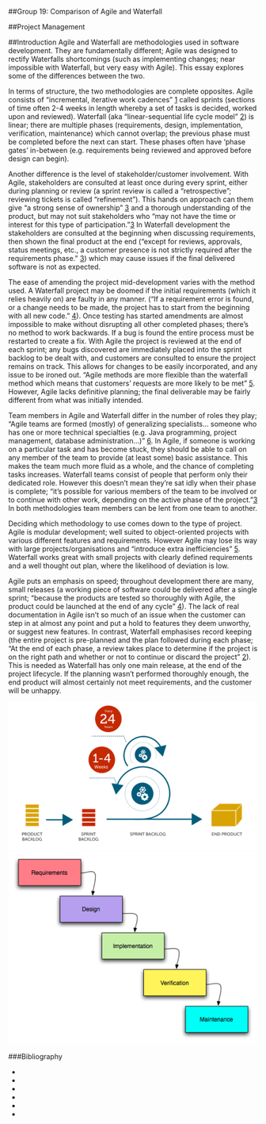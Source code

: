 ##Group 19: Comparison of Agile and Waterfall 

##Project Management

##Introduction
Agile and Waterfall are methodologies used in software development. They are fundamentally different; Agile was designed to rectify Waterfalls shortcomings (such as implementing changes; near impossible with Waterfall, but very easy with Agile). This essay explores some of the differences between the two.

In terms of structure, the two methodologies are complete opposites. Agile consists of “incremental, iterative work cadences” [1] called sprints (sections of time often 2-4 weeks in length whereby a set of tasks is decided, worked upon and reviewed). Waterfall (aka “linear-sequential life cycle model” [2]) is linear; there are multiple phases (requirements, design, implementation, verification, maintenance) which cannot overlap; the previous phase must be completed before the next can start. These phases often have ‘phase gates’ in-between (e.g. requirements being reviewed and approved before design can begin).

Another difference is the level of stakeholder/customer involvement.  With Agile, stakeholders are consulted at least once during every sprint, either during planning or review (a sprint review is called a “retrospective”; reviewing tickets is called “refinement”). This hands on approach can them give “a strong sense of ownership” [3] and a thorough understanding of the product, but may not suit stakeholders who “may not have the time or interest for this type of participation.”[3] In Waterfall development the stakeholders are consulted at the beginning when discussing requirements, then shown the final product at the end (“except for reviews, approvals, status meetings, etc., a customer presence is not strictly required after the requirements phase.” [3]) which may cause issues if the final delivered software is not as expected.

The ease of amending the project mid-development varies with the method used. A Waterfall project may be doomed if the initial requirements (which it relies heavily on) are faulty in any manner. (“If a requirement error is found, or a change needs to be made, the project has to start from the beginning with all new code.” [4]). Once testing has started amendments are almost impossible to make without disrupting all other completed phases; there’s no method to work backwards. If a bug is found the entire process must be restarted to create a fix. With Agile the project is reviewed at the end of each sprint; any bugs discovered are immediately placed into the sprint backlog to be dealt with, and customers are consulted to ensure the project remains on track. This allows for changes to be easily incorporated, and any issue to be ironed out. “Agile methods are more flexible than the waterfall method which means that customers’ requests are more likely to be met” [5]. However, Agile lacks definitive planning; the final deliverable may be fairly different from what was initially intended.

Team members in Agile and Waterfall differ in the number of roles they play; “Agile teams are formed (mostly) of generalizing specialists… someone who has one or more technical specialties (e.g. Java programming, project management, database administration…)” [6]. In Agile, if someone is working on a particular task and has become stuck, they should be able to call on any member of the team to provide (at least some) basic assistance. This makes the team much more fluid as a whole, and the chance of completing tasks increases. Waterfall teams consist of people that perform only their dedicated role. However this doesn’t mean they’re sat idly when their phase is complete; “it’s possible for various members of the team to be involved or to continue with other work, depending on the active phase of the project.”[3] In both methodologies team members can be lent from one team to another.

Deciding which methodology to use comes down to the type of project. Agile is modular development; well suited to object-oriented projects with various different features and requirements. However Agile may lose its way with large projects/organisations and “introduce extra inefficiencies” [5]. Waterfall works great with small projects with clearly defined requirements and a well thought out plan, where the likelihood of deviation is low.

Agile puts an emphasis on speed; throughout development there are many, small releases (a working piece of software could be delivered after a single sprint; “because the products are tested so thoroughly with Agile, the product could be launched at the end of any cycle” [4]). The lack of real documentation in Agile isn’t so much of an issue when the customer can step in at almost any point and put a hold to features they deem unworthy, or suggest new features. In contrast, Waterfall emphasises record keeping (the entire project is pre-planned and the plan followed during each phase; “At the end of each phase, a review takes place to determine if the project is on the right path and whether or not to continue or discard the project” [2]). This is needed as Waterfall has only one main release, at the end of the project lifecycle. If the planning wasn’t performed thoroughly enough, the end product will almost certainly not meet requirements, and the customer will be unhappy.

![Agile development](EssayImages/Agile.png)
![Waterfall development](EssayImages/Waterfall.png)

###Bibliography

* [1]: http://agilemethodology.org/
 
* [2]: http://istqbexamcertification.com/what-is-waterfall-model-advantages-disadvantages-and-when-to-use-it/
 
* [3]: http://www.seguetech.com/blog/2013/07/05/waterfall-vs-agile-right-development-methodology
 
* [4]: http://www.base36.com/2012/12/agile-waterfall-methodologies-a-side-by-side-comparison/
 
* [5]: http://manifesto.co.uk/agile-vs-waterfall-comparing-project-management-methodologies/

* [6]: http://www.ambysoft.com/essays/agileRoles.html 
